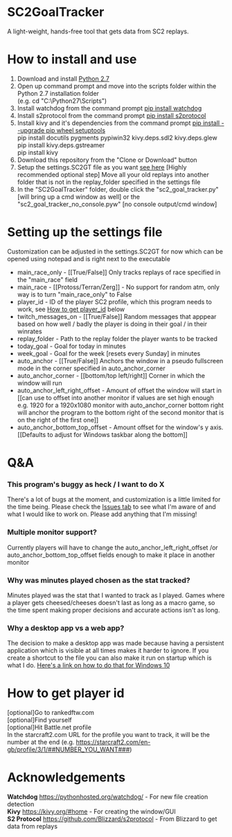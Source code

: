 # SC2GoalTracker
A light-weight, hands-free tool that gets data from SC2 replays.

# How to install and use
1) Download and install [Python 2.7](https://www.python.org/downloads/release/python-2715/)
2) Open up command prompt and move into the scripts folder within the Python 2.7 installation folder   
(e.g. cd "C:\Python27\Scripts")  
3) Install watchdog from the command prompt [pip install watchdog](https://pythonhosted.org/watchdog/)
4) Install s2protocol from the command prompt [pip install s2protocol](https://github.com/Blizzard/s2protocol/blob/master/docs/tutorial.rst)
5) Install kivy and it's dependencies from the command prompt 
[pip install --upgrade pip wheel setuptools](https://kivy.org/doc/stable/installation/installation-windows.html)  
pip install docutils pygments pypiwin32 kivy.deps.sdl2 kivy.deps.glew  
pip install kivy.deps.gstreamer  
pip install kivy  
6) Download this repository from the "Clone or Download" button
7) Setup the settings.SC2GT file as you want [see here](https://github.com/SC2GoalTracker/SC2GoalTracker/blob/master/README.md#Setting-up-the-settings-file)
[Highly recommended optional step] Move all your old replays into another folder that is not in the replay_folder specified in the settings file
8) In the "SC2GoalTracker" folder, double click the "sc2_goal_tracker.py" [will bring up a cmd window as well] or the "sc2_goal_tracker_no_console.pyw" [no console output/cmd window]

# Setting up the settings file
Customization can be adjusted in the settings.SC2GT for now which can be opened using notepad and is right next to the executable
* main_race_only - [[True/False]] Only tracks replays of race specified in the "main_race" field
* main_race - [[Protoss/Terran/Zerg]] - No support for random atm, only way is to turn "main_race_only" to False
* player_id - ID of the player SC2 profile, which this program needs to work, see [How to get player_id](https://github.com/SC2GoalTracker/SC2GoalTracker/blob/master/README.md#How-to-get-player-id) below
* twitch_messages_on - [[True/False]] Random messages that apppear based on how well / badly the player is doing in their goal / in their winrates
* replay_folder - Path to the replay folder the player wants to be tracked
* today_goal - Goal for today in minutes
* week_goal - Goal for the week [resets every Sunday] in minutes
* auto_anchor - [[True/False]] Anchors the window in a pseudo fullscreen mode in the corner specified in auto_anchor_corner
* auto_anchor_corner - [[bottom/top left/right]] Corner in which the window will run
* auto_anchor_left_right_offset - Amount of offset the window will start in [[can use to offset into another monitor if values are set high enough e.g. 1920 for a 1920x1080 monitor with auto_anchor_corner bottom right will anchor the program to the bottom right of the second monitor that is on the right of the first one]]
* auto_anchor_bottom_top_offset - Amount offset for the window's y axis. [[Defaults to adjust for Windows taskbar along the bottom]]

# Q&A
### This program's buggy as heck / I want to do X  
There's a lot of bugs at the moment, and customization is a little limited for the time being. Please check the [Issues tab](https://github.com/SC2GoalTracker/SC2GoalTracker/issues) to see what I'm aware of and what I would like to work on. Please add anything that I'm missing!  

### Multiple monitor support?  
Currently players will have to change the auto_anchor_left_right_offset /or auto_anchor_bottom_top_offset fields enough to make it place in another monitor

### Why was minutes played chosen as the stat tracked?
Minutes played was the stat that I wanted to track as I played. Games where a player gets cheesed/cheeses doesn't last as long as a macro game, so the time spent making proper decisions and accurate actions isn't as long.

### Why a desktop app vs a web app?
The decision to make a desktop app was made because having a persistent application which is visible at all times makes it harder to ignore. If you create a shortcut to the file you can also make it run on startup which is what I do. [Here's a link on how to do that for Windows 10](https://support.microsoft.com/en-us/help/4026268/windows-10-change-startup-apps)

# How to get player id
[optional]Go to rankedftw.com   
[optional]Find yourself  
[optional]Hit Battle.net profile  
In the starcraft2.com URL for the profile you want to track, it will be the number at the end
(e.g. https://starcraft2.com/en-gb/profile/3/1/##NUMBER_YOU_WANT###)

# Acknowledgements
**Watchdog** https://pythonhosted.org/watchdog/ - For new file creation detection  
**Kivy** https://kivy.org/#home - For creating the window/GUI  
**S2 Protocol** https://github.com/Blizzard/s2protocol - From Blizzard to get data from replays  
